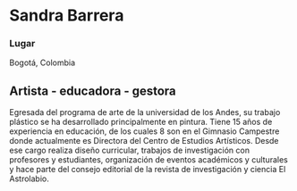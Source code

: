 # Sandra Barrera
### Lugar
Bogotá, Colombia
## Artista - educadora - gestora
Egresada del programa de arte de la universidad de los Andes, su trabajo plástico se ha desarrollado principalmente en pintura. Tiene 15 años de experiencia en educación, de los cuales 8 son en el Gimnasio Campestre donde actualmente es Directora del Centro de Estudios Artísticos. Desde ese cargo realiza diseño curricular, trabajos de investigación con profesores y estudiantes, organización de eventos académicos y culturales y hace parte del consejo editorial de la revista de investigación y ciencia El Astrolabio.
